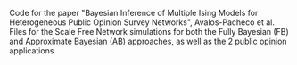 Code for the paper "Bayesian Inference of Multiple Ising Models for Heterogeneous Public Opinion Survey Networks", Avalos-Pacheco et al.
Files for the Scale Free Network simulations for both the Fully Bayesian (FB) and Approximate Bayesian (AB) approaches, as well as the 2 public opinion applications
